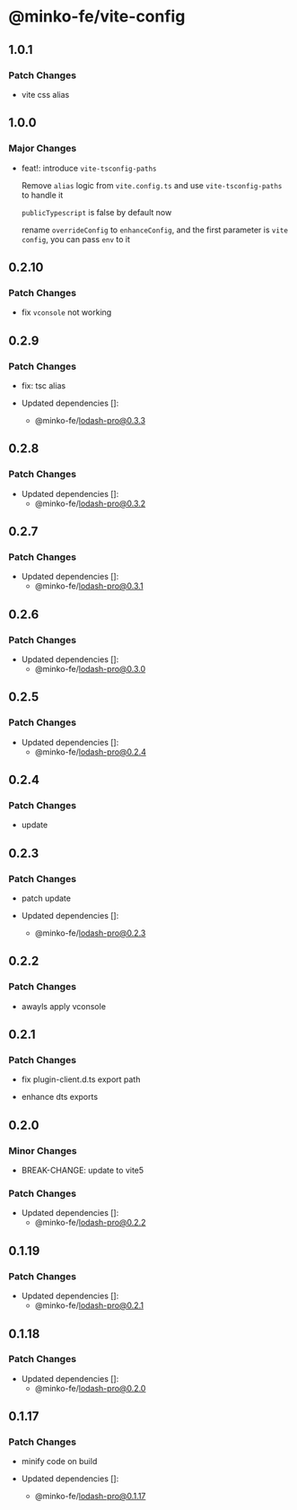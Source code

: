 # @minko-fe/vite-config

## 1.0.1

### Patch Changes

- vite css alias

## 1.0.0

### Major Changes

- feat!: introduce `vite-tsconfig-paths`

  Remove `alias` logic from `vite.config.ts` and use `vite-tsconfig-paths` to handle it

  `publicTypescript` is false by default now

  rename `overrideConfig` to `enhanceConfig`, and the first parameter is `vite config`, you can pass `env` to it

## 0.2.10

### Patch Changes

- fix `vconsole` not working

## 0.2.9

### Patch Changes

- fix: tsc alias

- Updated dependencies []:
  - @minko-fe/lodash-pro@0.3.3

## 0.2.8

### Patch Changes

- Updated dependencies []:
  - @minko-fe/lodash-pro@0.3.2

## 0.2.7

### Patch Changes

- Updated dependencies []:
  - @minko-fe/lodash-pro@0.3.1

## 0.2.6

### Patch Changes

- Updated dependencies []:
  - @minko-fe/lodash-pro@0.3.0

## 0.2.5

### Patch Changes

- Updated dependencies []:
  - @minko-fe/lodash-pro@0.2.4

## 0.2.4

### Patch Changes

- update

## 0.2.3

### Patch Changes

- patch update

- Updated dependencies []:
  - @minko-fe/lodash-pro@0.2.3

## 0.2.2

### Patch Changes

- awayls apply vconsole

## 0.2.1

### Patch Changes

- fix plugin-client.d.ts export path

- enhance dts exports

## 0.2.0

### Minor Changes

- BREAK-CHANGE: update to vite5

### Patch Changes

- Updated dependencies []:
  - @minko-fe/lodash-pro@0.2.2

## 0.1.19

### Patch Changes

- Updated dependencies []:
  - @minko-fe/lodash-pro@0.2.1

## 0.1.18

### Patch Changes

- Updated dependencies []:
  - @minko-fe/lodash-pro@0.2.0

## 0.1.17

### Patch Changes

- minify code on build

- Updated dependencies []:
  - @minko-fe/lodash-pro@0.1.17
